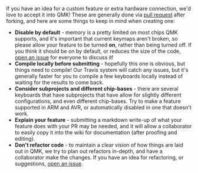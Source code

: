 If you have an idea for a custom feature or extra hardware connection, we'd love to accept it into QMK! These are generally done via [pull request](https://github.com/qmk/qmk_firmware/pulls) after forking, and here are some things to keep in mind when creating one:

* **Disable by default** - memory is a pretty limited on most chips QMK supports, and it's important that current keymaps aren't broken, so please allow your feature to be turned **on**, rather than being turned off. If you think it should be on by default, or reduces the size of the code, [open an issue](https://github.com/qmk/qmk_firmware/issues) for everyone to discuss it!
* **Compile locally before submitting** - hopefully this one is obvious, but things need to compile! Our Travis system will catch any issues, but it's generally faster for you to compile a few keyboards locally instead of waiting for the results to come back.
* **Consider subprojects and different chip-bases** - there are several keyboards that have subprojects that have allow for slightly different configurations, and even different chip-bases. Try to make a feature supported in ARM and AVR, or automatically disabled in one that doesn't work.
* **Explain your feature** - submitting a markdown write-up of what your feature does with your PR may be needed, and it will allow a collaborator to easily copy it into the wiki for documentation (after proofing and editing).
* **Don't refactor code** - to maintain a clear vision of how things are laid out in QMK, we try to plan out refactors in-depth, and have a collaborator make the changes. If you have an idea for refactoring, or suggestions, [open an issue](https://github.com/qmk/qmk_firmware/issues).